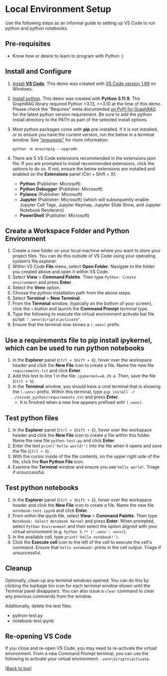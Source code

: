 # Local Environment Setup

Use the following steps as an informal guide to setting up VS Code to run python and python notebooks.

## Pre-requisites
- Know how or desire to learn to program with Python :)

## Install and Configure

1. [Install **VS Code**](https://code.visualstudio.com/). This demo was created with [VS Code version 1.99](https://code.visualstudio.com/updates/v1_99) on Windows.

1. [Install python](https://www.python.org/downloads/). This demo was created with **Python 3.11.9**. The GraphRAG library required Python <3.13, >=3.10 at the time of this demo. Please check the "Requires" meta documented [on PyPi for GraphRAG](https://pypi.org/project/graphrag/) for the latest python version requirement. Be sure to add the python install directory to the PATH as part of the selected install options.

1. Most python packages come with **pip** pre-installed. If it is not installed, or to ensure you have the current version, run the below in a terminal window. See ["ensurepip"](https://pip.pypa.io/en/stable/installation/#ensurepip) for more information.

    ```
    python -m ensurepip --upgrade
    ```

1. There are 5 VS Code extensions recommended in the extensions.json file. If you are prompted to install recommended extensions, click the options to do so. If not, ensure the below extensions are installed and enabled on the **Extensions** panel (Ctrl + Shift + X): 

    - **Python** (Publisher: Microsoft)
    - **Python Debugger** (Publisher: Microsoft)
    - **Pylance** (Publisher: Microsoft)
    - **Jupyter** (Publisher: Microsoft)  (which will subsequently enable Jupyter Cell Tags, Jupyter Keymap, Jupyter Slide Show, and Jupyter Notebook Renderers)
    - **PowerShell** (Publisher: Microsoft)

## Create a Workspace Folder and Python Environment

1. Create a new folder on your local machine where you want to store your project files. You can do this outside of VS Code using your operating system’s file explorer.
1. Within VS Code **File** menu, select **Open Folder**. Navigate to the folder you created above and open it within VS Code.
1. Select **View** > **Command Palette**. Then type `Python: Create environment` and press **Enter**.
1. Select the **Venv** option.
1. Choose the python installation path from the above steps.
1. Select **Terminal** > **New Terminal**.
1. From the **Terminal** window, (typically on the bottom of your screen), click the `+` button and launch the **Command Prompt** terminal type.
1. Type the following to execute the virtual environment activate bat file script: `".venv\Scripts\activate"`.
1. Ensure that the terminal now shows a `(.venv)` prefix. 

## Use a requirements file to pip install ipykernel, which can be used to run python notebooks

1. In the **Explorer** panel (```Ctrl + Shift + E```), hover over the workspace header and click the **New File** icon to create a file. Name the new file `requirements.txt` and click **Enter**.
1. Add this text to line 1 in the file: `ipykernel==6.29.4`. Then, save the file (`Ctrl + S`).
1. In the **Terminal** window, you should have a cmd terminal that is showing the `(.venv)` prefix. Within this terminal, type `pip install -r ./vscode_python/requirements.txt` and press **Enter**.
    - It is finished when a new line appears prefixed with `(.venv)`.

## Test python files

1. In the **Explorer** panel (```Ctrl + Shift + E```), hover over the workspace header and click the **New File** icon to create a file within this folder. Name the new file `python-test.py` and click **Enter**.
1. Enter the text `print('hello world!')` into the file when it opens and save the file (`Ctrl + S`).
1. With the cursor inside of the file contents, on the upper right side of the file, click the **Run Python File** icon.
1. Examine the **Terminal** window and ensure you see `hello world!`. Triage if unsuccessful.

## Test python notebooks

1. In the **Explorer** panel (```Ctrl + Shift + E```), hover over the workspace header and click the **New File** icon to create a file. Name the new file `notebook-test.ipynb` and click **Enter**.
1. From within the ipynb file, select **View** > **Command Palette**. Then type `Notebook: Select Notebook Kernel` and press **Enter**. When prompted, select `Python Environment` and then select the option aligned with your virtual environment (e.g. `Python 3.** ('.venv': venv)`).
1. In the available cell, type `print('hello notebook!')`.
1. Click the **Execute cell** icon to the left of the cell to execute the cell's command. Ensure that `hello notebook!` prints in the cell output. Triage if unsuccessful.

## Cleanup 

Optionally, clean up any terminal windows opened. You can do this by clicking the barbage bin icon for each terminal window shown until the Terminal panel disappears. You can also issue a `clear` command to clear any previous commands from the window. 

Additionally, delete the test files:
- python-test.py
- notebook-test.ipynb

## Re-opening VS Code

If you close and re-open VS Code, you may need to re-activate the virtual environment. From a new Command Prompt terminal, you can use the following to activate your virtual environment: `.venv\Scripts\activate`.

[[Back to top](#local-environment-setup)]